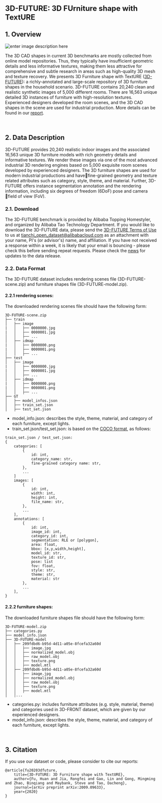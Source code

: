 <font class=center size=5>**3D-FUTURE: 3D FUrniture shape with TextURE**</font>

## 1. Overview
<font class=center>![enter image description here](https://img.alicdn.com/tfs/TB1HTSfz4v1gK0jSZFFXXb0sXXa-1999-1037.png)</font>

The 3D CAD shapes in current 3D benchmarks are mostly collected from online model repositories. Thus, they typically have insufficient geometric details and less informative textures, making them less attractive for comprehensive and subtle research in areas such as high-quality 3D mesh and texture recovery. We presents 3D Furniture shape with TextURE ([3D-FUTURE](https://tianchi.aliyun.com/specials/promotion/alibaba-3d-future)): a richly-annotated and large-scale repository of 3D furniture shapes in the household scenario. 3D-FUTURE contains 20,240 clean and realistic synthetic images of 5,000 different rooms. There are 16,563 unique detailed 3D instances of furniture with high-resolution textures. Experienced designers developed the room scenes, and the 3D CAD shapes in the scene are used for industrial production. More details can be found in our <a href='https://arxiv.org/pdf/2009.09633.pdf?spm=5176.14208604.0.0.78253cf77YoOGy&file=2009.09633.pdf'>report</a>.

<br>

## 2. Data Description
3D-FUTURE provides 20,240 realistic indoor images and the associated 16,563 unique 3D furniture models with rich geometry details and informative textures. We render these images via one of the most advanced industrial 3D rendering engines based on 5,000 exquisite room scenes developed by experienced designers. The 3D furniture shapes are used for modern industrial productions and havefine-grained geometry and texture related attributes such as category, style, theme, and material. Further, 3D-FUTURE offers instance segmentation annotation and the rendering information, including six degrees of freedom (6DoF) pose and camera field of view (FoV).

### 2.1. Download
The 3D-FUTURE benchmark is provided by Alibaba Topping Homestyler, and organized by Alibaba Tao Technology Department. If you would like to download the 3D-FUTURE data, please send the [3D-FUTURE Terms of Use](https://terms.aliyun.com/legal-agreement/terms/suit_bu1_ali_cloud/suit_bu1_ali_cloud202004171628_60052.html?spm=5176.14208604.0.0.26b13cf7ro5iqC) to us at tianchi_open_dataset@alibabacloud.com as an attachment with your name, PI's (or advisor's) name, and affiliation. If you have not received a response within a week, it is likely that your email is bouncing - please check this before sending repeat requests. Please check the [news](https://tianchi.aliyun.com/specials/promotion/alibaba-3d-future?spm=5176.14208320.0.0.46053cf7DVpJBh) for updates to the data release.

### 2.2. Data Format
The 3D-FUTURE dataset includes rendering scenes file (3D-FUTURE-scene.zip) and furniture shapes file (3D-FUTURE-model.zip).

#### 2.2.1 rendering scenes:
The downloaded rendering scenes file should have the following form:
```
3D-FUTURE-scene.zip
├── train
│   ├── image
|   │   ├── 0000000.jpg
|   │   ├── 0000001.jpg
│   │   ├── ...
│   ├── idmap
|   │   ├── 0000000.png
|   │   ├── 0000001.png
│   │   ├── ...
├── test
│   ├── image
|   │   ├── 0000000.jpg
|   │   ├── 0000001.jpg
│   │   ├── ...
│   ├── idmap
|   │   ├── 0000000.png
|   │   ├── 0000001.png
│   │   ├── ...
├── GT
│   ├── model_infos.json
│   ├── train_set.json
│   ├── test_set.json
```


* model_info.json: describes the style, theme, material, and category of each furniture, except lights.
* train_set.json/test_set.json: is based on the [COCO format](https://cocodataset.org/#format-data), as follows:
```
train_set.json / test_set.json:
{
    categories: [
        {
            id: int, 
            category_name: str, 
            fine-grained category name: str, 
        },
        ...
    ]
    images: [
        {
            id: int, 
            width: int, 
            height: int, 
            file_name: str, 
        },
        ...
    ], 
    annotations: [
        {
            id: int, 
            image_id: int, 
            category_id: int, 
            segmentation: RLE or [polygon], 
            area: float, 
            bbox: [x,y,width,height], 
            model_id: str, 
            texture_id: str,
            pose: list
            fov: float,
            style: str,
            theme: str,
            material: str
        },
        ...
    ], 
}
```

#### 2.2.2 furniture shapes:
The downloaded furniture shapes file should have the following form:
```
3D-FUTURE-model.zip
├── categories.py
├── model_info.json
├── 3D-FUTURE-model
│   ├── 209fdbd6-b95d-4d11-a05e-8fcefa32a60d
│   │   ├── image.jpg
│   │   ├── normalized_model.obj
│   │   ├── raw_model.obj
│   │   ├── texture.png
│   │   ├── model.mtl
│   ├── 209fdbd6-b95d-4d11-a05e-8fcefa32a60d
│   │   ├── image.jpg
│   │   ├── normalized_model.obj
│   │   ├── raw_model.obj
│   │   ├── texture.png
│   │   ├── model.mtl
│   │...
```

* categories.py: includes furniture attributes (e.g. style, material, theme) and categories used in 3D-FRONT dataset, which are given by our experienced designers.
* model_info.json: describes the style, theme, material, and category of each furniture, except lights.

<br>

## 3. Citation
If you use our dataset or code, please consider to cite our reports:
```  
@article{fu20203dfuture,
    title={3D-FUTURE: 3D Furniture shape with TextURE},
    author={Fu, Huan and Jia, Rongfei and Gao, Lin and Gong, Mingming and Zhao, Binqiang and Maybank, Steve and Tao, Dacheng},
    journal={arXiv preprint arXiv:2009.09633},
    year={2020}
}
```